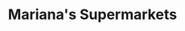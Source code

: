 ---
title: "Mariana's Supermarkets"
url: /las-vegas/marianas-supermarkets-north-jones-boulevard/
shop: convenience
---